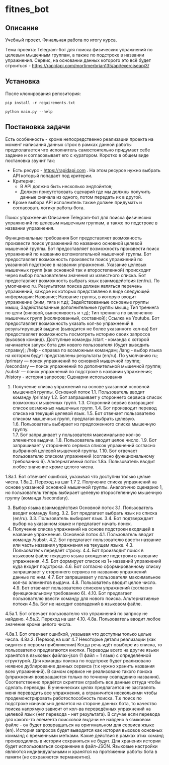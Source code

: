 # fitnes_bot

## Описание

Учебный проект. Финальная работа по итогу курса.

Тема проекта: Telegram-бот для поиска физических упражнений по целевым мышечным группам, а также по подстроке в 
названии упражнения. Сервис, на основании данных которого это всё будет строиться - 
https://rapidapi.com/mortimerbrian135/api/exerciseapi3/

## Установка

После клонирования репозитория:

```commandline
pip install -r requirements.txt
```


```commandline
python main.py --help
```

## Постановка задачи

Есть особенность - кроме непосредственно реализации проекта на момент написания данных строк 
в рамках данной работы предполагается что исполнитель самостоятельно придумает себе задание и согласовывает 
его с куратором. Коротко в общем виде постановка звучит так:
- Есть ресурс - https://rapidapi.com . На этом ресурсе нужно выбрать API который попадает под критерии.
- Критерии:
  - В API должно быть несколько эндпойнтов;
  - Должен присутствовать сценарий где мы должны получить данные сначала из одного, потом передать их в другой.
- Кроме выбора API исполнитель также должен придумать и согласовать логику работы бота. 

Поиск упражнений
Описание
Telegram-бот для поиска физических упражнений по целевым мышечным группам, а также по подстроке в названии упражнения.

Функциональные требования
Бот предоставляет возможность произвести поиск упражнений по названию основной целевой мышечной группы.
Бот предоставляет возможность произвести поиск упражнений по названию вспомогательной мышечной группы.
Бот предоставляет возможность произвести поиск упражнений по указанной подстроке в названии упражнения.
Указание целевых мышечных групп (как основной так и второстепенной) происходит через выбор пользователем значения из известного списка.
Бот предоставляет возможность выбрать язык взаимодействия (en/ru). По умолчанию ru.
Результатом поиска должен являться перечень упражнений, каждое их которых представлено в виде следующей информации:
Название;
Название группы, в которую входит упражнение (жим, тяга и т.д);
Задействованные основные группы мышц;
Задействованные дополнительные группы мышц;
Тип тренинга по цели (силовой, выносливость и т.д);
Тип тренинга по включению мышечных групп (изолированный, составной);
Ссылка на Youtube.
Бот предоставляет возможность указать кол-во упражнений в результирующей выдаче (выводится не более указанного кол-ва)
Бот предоставляет возможность посмотреть историю своих запросов (вызовов команд).
Доступные команды
/start - команда с которой начинается запуск бота для нового пользователя (будет выводить справку);
/help - справка по возможным командам;
/lang - выбор языка на котором будут представлены результаты (en/ru). По умолчанию ru;
/primary — поиск упражнений по основной мышечной группе;
/secondary — поиск упражнений по дополнительной мышечной группе;
/substr — поиск упражнений по подстроке в названии упражнения;
/history - история запросов;
Сценарии использования
1. Получение списка упражнений на основе указанной основной мышечной группы.
Основной поток
1.1. Пользователь вводит команду /primary
1.2. Бот запрашивает у стороннего сервиса список возможных мышечных групп.
1.3. Сторонний сервис возвращает список возможных мышечных групп.
1.4. Бот производит перевод списка на текущий целевой язык.
1.5. Бот отвечает пользователю списком мышечных групп, предлагая выбрать целевую.    
1.6. Пользователь выбирает из предложенного списка мышечную группу.  
1.7. Бот запрашивает у пользователя максимальное кол-во элементов выдачи.
1.8. Пользователь вводит целое число.
1.9. Бот запрашивает у стороннего сервиса список упражнений согласно выбранной целевой мышечной группы.
1.10. Бот отвечает пользователю списком упражнений (согласно функциональному требованию 6).
Альтернативный поток
1.8а. Пользователь вводит любое значение кроме целого числа.

1.8а.1. Бот отвечает ошибкой, указывая что доступны только целые числа.
1.8а.2. Переход на шаг 1.7
2. Получение списка упражнений на основе указанной основной мышечной группы.
Аналогично сценарию 1, но пользователь теперь выбирает целевую второстепенную мышечную группу (команда /secondary).

3. Выбор языка взаимодействия
Основной поток
3.1. Пользователь вводит команду /lang.
3.2. Бот предлагает выбрать язык из списка (en/ru).
3.3. Пользователь выбирает язык.
3.4. Бот подтверждает выбор на указанном языке и предлагает начать поиск.
4. Получение списка упражнений на основе подстроки входящей в название упражнения.
Основной поток
4.1. Пользователь вводит команду /substr.
4.2. Бот предлагает пользователю ввести название или часть названия упражнения на текущем языке.
4.3. Пользователь передаёт строку.
4.4. Бот производит поиск в языковом файле текущего языка вхождение подстроки в название упражнения.
4.5. Бот формирует список из 1+ названий упражнений куда входит подстрока.
4.6. Бот согласно сформированному списку запрашивает у стороннего сервиса по названию упражнений данные по ним.
4.7. Бот запрашивает у пользователя максимальное кол-во элементов выдачи.
4.8. Пользователь вводит целое число.
4.9. Бот отвечает пользователю списком упражнений (согласно функциональному требованию 6).
4.10. Бот предлагает пользователю ввести команду для нового поиска.
Альтернативные потоки
4.5а. Бот не находит совпадений в языковом файле.

4.5а.1. Бот отвечает пользователю что упражнений по запросу не найдено.
4.5а.2. Переход на шаг 4.10.
4.8а. Пользователь вводит любое значение кроме целого числа.

4.8а.1. Бот отвечает ошибкой, указывая что доступны только целые числа.
4.8а.2. Переход на шаг 4.7
Некоторые детали реализации (как видится в первом приближении)
Когда речь идёт овыборе из списка, то пользователю предлагаются кнопки.
Переводы всего на другие языки хранятся в языковых файлах-json (1 файл = 1 язык) с определённой структурой.
Для команды поиска по подстроке будет реализовано неявное дублирование данных сервиса (т.к нужно хранить названия всех упражнений).
В самом сервисе не реализовано такого поиска (упражнения возвращаются только по точному совпадению названия).
Соответственно придётся скриптом сграбить все данные оттуда чтобы сделать переводы. 
В ученических целях предлагается не заставлять меня переводить все упражнения, а ограничится несколькими чтобы продемонстрировать работоспособность поиска. 
Т.к поиск по подстроке изначально делается на стороне данных бота, то качество поиска напрямую зависит от кол-ва переведённых упражнений на целевой язык (нет перевода - нет результата).
В случае если перевода для какого-то элемента поисковой выдачи не найдено в языковом файле - он будет возвращаться на оригинальном для сервиса языке (en).
История запросов будет выводится как история вызовов основных комманд с временными метками.
Какие действия в рамках этих команд производились в истории сохраняться не будут. Для хранения истории будет использоваться сохранение в файл-JSON.
Языковые настройки являются индивидуальными и хранятся на протяжении работы бота в памяти (не сохраняются перманентно).
